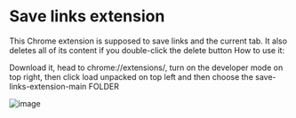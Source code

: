 # Save links extension

This Chrome extension is supposed to save links and the current tab. It also deletes all of its content if you double-click the delete button
How to use it: 

Download it, head to chrome://extensions/, turn on the developer mode on top right, then click load unpacked on top left and then choose the save-links-extension-main FOLDER

![image](https://github.com/YanSouzaBr/save-links-extension/assets/129466666/6dcdaabf-2ccc-4a72-9752-b0c1de1b7c4e)

